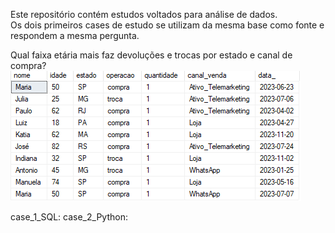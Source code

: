 Este repositório contém estudos voltados para análise de dados. <br>
Os dois primeiros cases de estudo se utilizam da mesma base como fonte e respondem a mesma pergunta.  <br>

Qual faixa etária mais faz devoluções e trocas por estado e canal de compra?  <br>
![alt text](imagens/exemplo.png)

case_1_SQL: 
case_2_Python:
